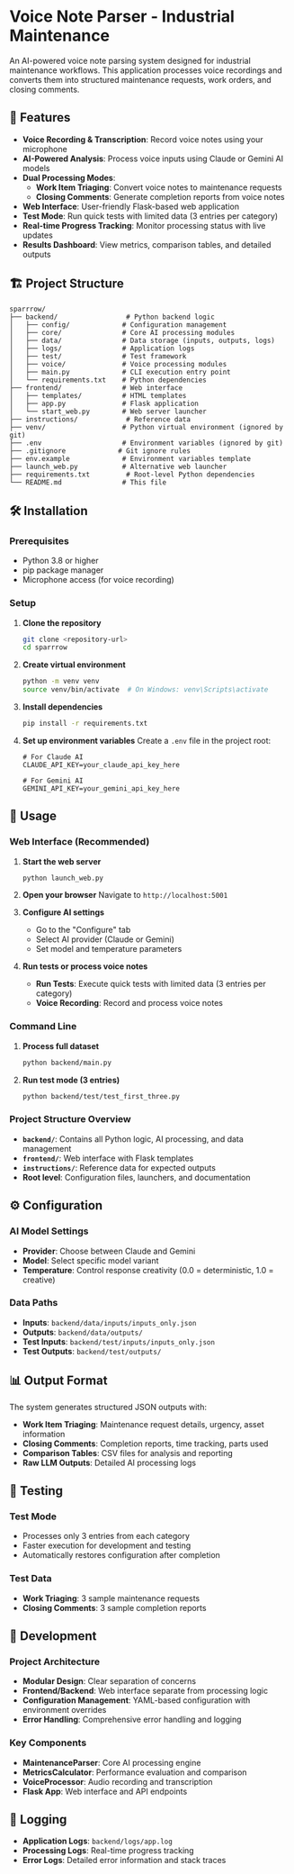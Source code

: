 # Voice Note Parser - Industrial Maintenance

An AI-powered voice note parsing system designed for industrial maintenance workflows. This application processes voice recordings and converts them into structured maintenance requests, work orders, and closing comments.

## 🚀 Features

- **Voice Recording & Transcription**: Record voice notes using your microphone
- **AI-Powered Analysis**: Process voice inputs using Claude or Gemini AI models
- **Dual Processing Modes**: 
  - **Work Item Triaging**: Convert voice notes to maintenance requests
  - **Closing Comments**: Generate completion reports from voice notes
- **Web Interface**: User-friendly Flask-based web application
- **Test Mode**: Run quick tests with limited data (3 entries per category)
- **Real-time Progress Tracking**: Monitor processing status with live updates
- **Results Dashboard**: View metrics, comparison tables, and detailed outputs

## 🏗️ Project Structure

```
sparrrow/
├── backend/                 # Python backend logic
│   ├── config/             # Configuration management
│   ├── core/               # Core AI processing modules
│   ├── data/               # Data storage (inputs, outputs, logs)
│   ├── logs/               # Application logs
│   ├── test/               # Test framework
│   ├── voice/              # Voice processing modules
│   ├── main.py             # CLI execution entry point
│   └── requirements.txt    # Python dependencies
├── frontend/               # Web interface
│   ├── templates/          # HTML templates
│   ├── app.py              # Flask application
│   └── start_web.py        # Web server launcher
├── instructions/            # Reference data
├── venv/                   # Python virtual environment (ignored by git)
├── .env                    # Environment variables (ignored by git)
├── .gitignore             # Git ignore rules
├── env.example             # Environment variables template
├── launch_web.py           # Alternative web launcher
├── requirements.txt         # Root-level Python dependencies
└── README.md               # This file
```

## 🛠️ Installation

### Prerequisites
- Python 3.8 or higher
- pip package manager
- Microphone access (for voice recording)

### Setup
1. **Clone the repository**
   ```bash
   git clone <repository-url>
   cd sparrrow
   ```

2. **Create virtual environment**
   ```bash
   python -m venv venv
   source venv/bin/activate  # On Windows: venv\Scripts\activate
   ```

3. **Install dependencies**
   ```bash
   pip install -r requirements.txt
   ```

4. **Set up environment variables**
   Create a `.env` file in the project root:
   ```env
   # For Claude AI
   CLAUDE_API_KEY=your_claude_api_key_here
   
   # For Gemini AI
   GEMINI_API_KEY=your_gemini_api_key_here
   ```

## 🚀 Usage

### Web Interface (Recommended)

1. **Start the web server**
   ```bash
   python launch_web.py
   ```

2. **Open your browser**
   Navigate to `http://localhost:5001`

3. **Configure AI settings**
   - Go to the "Configure" tab
   - Select AI provider (Claude or Gemini)
   - Set model and temperature parameters

4. **Run tests or process voice notes**
   - **Run Tests**: Execute quick tests with limited data (3 entries per category)
   - **Voice Recording**: Record and process voice notes

### Command Line

1. **Process full dataset**
   ```bash
   python backend/main.py
   ```

2. **Run test mode (3 entries)**
   ```bash
   python backend/test/test_first_three.py
   ```

### Project Structure Overview

- **`backend/`**: Contains all Python logic, AI processing, and data management
- **`frontend/`**: Web interface with Flask templates
- **`instructions/`**: Reference data for expected outputs
- **Root level**: Configuration files, launchers, and documentation

## ⚙️ Configuration

### AI Model Settings
- **Provider**: Choose between Claude and Gemini
- **Model**: Select specific model variant
- **Temperature**: Control response creativity (0.0 = deterministic, 1.0 = creative)

### Data Paths
- **Inputs**: `backend/data/inputs/inputs_only.json`
- **Outputs**: `backend/data/outputs/`
- **Test Inputs**: `backend/test/inputs/inputs_only.json`
- **Test Outputs**: `backend/test/outputs/`

## 📊 Output Format

The system generates structured JSON outputs with:
- **Work Item Triaging**: Maintenance request details, urgency, asset information
- **Closing Comments**: Completion reports, time tracking, parts used
- **Comparison Tables**: CSV files for analysis and reporting
- **Raw LLM Outputs**: Detailed AI processing logs

## 🧪 Testing

### Test Mode
- Processes only 3 entries from each category
- Faster execution for development and testing
- Automatically restores configuration after completion

### Test Data
- **Work Triaging**: 3 sample maintenance requests
- **Closing Comments**: 3 sample completion reports

## 🔧 Development

### Project Architecture
- **Modular Design**: Clear separation of concerns
- **Frontend/Backend**: Web interface separate from processing logic
- **Configuration Management**: YAML-based configuration with environment overrides
- **Error Handling**: Comprehensive error handling and logging

### Key Components
- **MaintenanceParser**: Core AI processing engine
- **MetricsCalculator**: Performance evaluation and comparison
- **VoiceProcessor**: Audio recording and transcription
- **Flask App**: Web interface and API endpoints

## 📝 Logging

- **Application Logs**: `backend/logs/app.log`
- **Processing Logs**: Real-time progress tracking
- **Error Logs**: Detailed error information and stack traces
